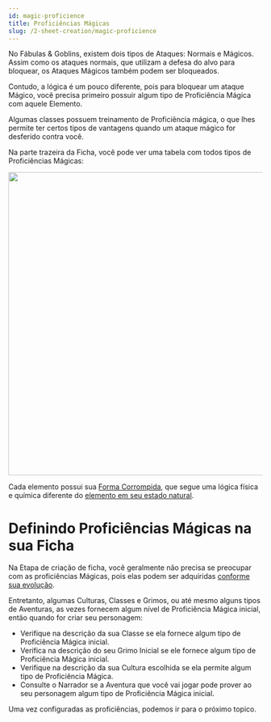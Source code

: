 ```yaml
---
id: magic-proficience
title: Proficiências Mágicas
slug: /2-sheet-creation/magic-proficience
---
```


No Fábulas & Goblins, existem dois tipos de Ataques: Normais e Mágicos.<br/>
Assim como os ataques normais, que utilizam a defesa do alvo para bloquear, os Ataques Mágicos também podem ser bloqueados.

Contudo, a lógica é um pouco diferente, pois para bloquear um ataque Mágico, você precisa primeiro possuir algum tipo de Proficiência Mágica com aquele Elemento.

Algumas classes possuem treinamento de Proficiência mágica, o que lhes permite ter certos tipos de vantagens quando um ataque mágico for desferido contra você.

Na parte trazeira da Ficha, você pode ver uma tabela com todos tipos de Proficiências Mágicas:

<img src="https://fabulas-e-goblins-book.s3-us-west-2.amazonaws.com/criando-seu-personagem/proficiencias-magicas-01.png" width="600"/>

Cada elemento possui sua [Forma Corrompida](/docs/5-the-magic/corrupted-elements), que segue uma lógica física e química diferente do [elemento em seu estado natural](/docs/5-the-magic/magic-items).

# Definindo Proficiências Mágicas na sua Ficha

Na Etapa de criação de ficha, você geralmente não precisa se preocupar com as proficiências Mágicas, pois elas podem ser adquiridas [conforme sua evolução](/docs/7-game-rules/acquiring-new-proficiences).

Entretanto, algumas Culturas, Classes e Grimos, ou até mesmo alguns tipos de Aventuras, as vezes fornecem algum nível de Proficiência Mágica inicial, então quando for criar seu personagem:

- Verifique na descrição da sua Classe se ela fornece algum tipo de Proficiência Mágica inicial.
- Verifica na descrição do seu Grimo Inicial se ele fornece algum tipo de Proficiência Mágica inicial.
- Verifique na descrição da sua Cultura escolhida se ela permite algum tipo de Proficiência Mágica.
- Consulte o Narrador se a Aventura que você vai jogar pode prover ao seu personagem algum tipo de Proficiência Mágica inicial.

Uma vez configuradas as proficiências, podemos ir para o próximo topico.
